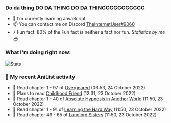 ### Do da thing DO DA THING DO DA THINGGGGGGGGGGG

<!-- **TheInternetUser0/TheInternetUser0** is a ✨ _special_ ✨ repository because its `README.md` (this file) appears on your GitHub profile. -->


- 🌱 I’m currently learning JavaScript
- 📫 You can contact me on Discord [TheInternetUser#9060](https://discord.com/users/534117072796385300)
- ⚡ Fun fact: 80% of the Fun fact is neither a fact nor fun. _Statistics by me 😎_

### What I'm doing right now:
![Stats](https://discord.c99.nl/widget/theme-3/534117072796385300.png)

### 🌸 My recent AniList activity

<!-- ANILIST_ACTIVITY:start -->

-   📖 Read chapter 1 - 97 of [Overgeared](https://anilist.co/manga/117460) (06:53, 24 October 2022)
-   📖 Plans to read [Childhood Friend](https://anilist.co/manga/151890) (12:31, 23 October 2022)
-   📖 Read chapter 1 - 40 of [Absolute Hypnosis in Another World](https://anilist.co/manga/145575) (11:50, 23 October 2022)
-   📖 Read chapter 1 - 91 of [Learning the Hard Way](https://anilist.co/manga/128976) (11:50, 23 October 2022)
-   📖 Read chapter 49 - 65 of [Landlord Sisters](https://anilist.co/manga/138564) (11:50, 23 October 2022)

<!-- ANILIST_ACTIVITY:end -->

